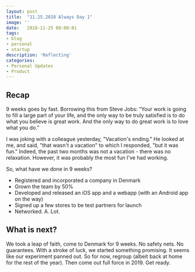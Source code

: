 ```yaml
---
layout: post
title:  "11.25.2018 Always Day 1"
image: ''
date:   2018-11-25 00:00:01
tags:
- blog
- personal
- startup
description: 'Reflecting'
categories:
- Personal Updates
- Product
---
```


## Recap

9 weeks goes by fast. Borrowing this from Steve Jobs: “Your work is going to fill a large part of your life, and the only way to be truly satisfied is to do what you believe is great work. And the only way to do great work is to love what you do.”

I was joking with a colleague yesterday, "Vacation's ending." He looked at me, and said, "that wasn't a vacation" to which I responded, "but it was fun." Indeed, the past two months was not a vacation - there was no relaxation. However, it was probably the most fun I've had working. 

So, what have we done in 9 weeks?

- Registered and incorporated a company in Denmark
- Grown the team by 50%
- Developed and released an iOS app and a webapp (with an Android app on the way)
- Signed up a few stores to be test partners for launch
- Networked. A. Lot. 

## What is next?

We took a leap of faith, come to Denmark for 9 weeks. No safety nets. No guarantees. With a stroke of luck, we started something promising. It seems like our experiment panned out. So for now, regroup (albeit back at home for the rest of the year). Then come out full force in 2019. Get ready.


